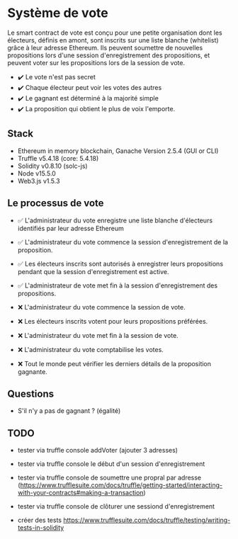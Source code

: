 # Système de vote

Le smart contract de vote est conçu pour une petite organisation dont les électeurs, définis en amont, sont inscrits sur une liste blanche (whitelist) grâce à leur adresse Ethereum.
Ils peuvent soumettre de nouvelles propositions lors d'une session d'enregistrement des propositions, et peuvent voter sur les propositions lors de la session de vote.

- ✔️ Le vote n'est pas secret
- ✔️ Chaque électeur peut voir les votes des autres
- ✔️ Le gagnant est déterminé à la majorité simple
- ✔️ La proposition qui obtient le plus de voix l'emporte.

## Stack

- Ethereum in memory blockchain, Ganache Version 2.5.4 (GUI or CLI)
- Truffle v5.4.18 (core: 5.4.18)
- Solidity v0.8.10 (solc-js)
- Node v15.5.0
- Web3.js v1.5.3

## Le processus de vote

- ✅ L'administrateur du vote enregistre une liste blanche d'électeurs identifiés par leur adresse Ethereum

- ✅ L'administrateur du vote commence la session d'enregistrement de la proposition.

- ✅ Les électeurs inscrits sont autorisés à enregistrer leurs propositions pendant que la session d'enregistrement est active.

- ✅ L'administrateur de vote met fin à la session d'enregistrement des propositions.

- ❌ L'administrateur du vote commence la session de vote.

- ❌ Les électeurs inscrits votent pour leurs propositions préférées.

- ❌ L'administrateur du vote met fin à la session de vote.

- ❌ L'administrateur du vote comptabilise les votes.

- ❌ Tout le monde peut vérifier les derniers détails de la proposition gagnante.

## Questions

- S'il n'y a pas de gagnant ? (égalité)

## TODO

- tester via truffle console addVoter (ajouter 3 adresses)
- tester via truffle console le début d'un session d'enregistrement
- tester via truffle console de soumettre une propral par adresse (https://www.trufflesuite.com/docs/truffle/getting-started/interacting-with-your-contracts#making-a-transaction)
- tester via truffle console de clôturer une sessiond d'enregistrement

- créer des tests https://www.trufflesuite.com/docs/truffle/testing/writing-tests-in-solidity
